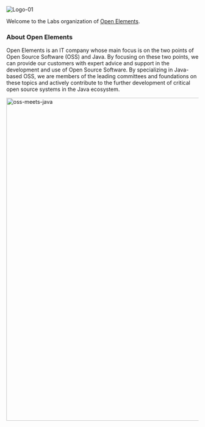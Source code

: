 ![Logo-01](https://github.com/user-attachments/assets/aad25ad6-2c84-49e2-b93d-4f2513334406)

Welcome to the Labs organization of [Open Elements](https://open-elements.com).




### About Open Elements

Open Elements is an IT company whose main focus is on the two points of Open Source Software (OSS) and Java. By focusing on these two points, we can provide our customers with expert advice and support in the development and use of Open Source Software. By specializing in Java-based OSS, we are members of the leading committees and foundations on these topics and actively contribute to the further development of critical open source systems in the Java ecosystem.

<img width="846" alt="oss-meets-java" src="https://github.com/user-attachments/assets/f9abe642-99d0-4b91-8087-9400eccd5f35">
